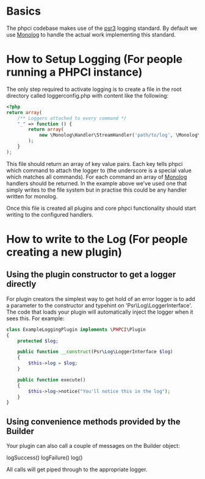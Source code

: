 # Basics
The phpci codebase makes use of the [psr3](https://github.com/php-fig/fig-standards/blob/master/accepted/PSR-3-logger-interface.md) logging standard. By default we use [Monolog](https://github.com/Seldaek/monolog) to handle the actual work implementing this standard.

# How to Setup Logging (For people running a PHPCI instance)
The only step required to activate logging is to create a file in the root directory called loggerconfig.php with content like the following:

```php
<?php
return array(
    /** Loggers attached to every command */
    "_" => function () {
        return array(
            new \Monolog\Handler\StreamHandler('path/to/log', \Monolog\Logger::ERROR),
        );
    }
);
```
This file should return an array of key value pairs. Each key tells phpci which command to attach the logger to (the underscore is a special value which matches all commands). For each command an array of [Monolog](https://github.com/Seldaek/monolog) handlers should be returned. In the example above we've used one that simply writes to the file system but in practise this could be any handler written for monolog.

Once this file is created all plugins and core phpci functionality should start writing to the configured handlers. 

# How to write to the Log (For people creating a new plugin)

## Using the plugin constructor to get a logger directly
For plugin creators the simplest way to get hold of an error logger is to add a parameter to the constructor and typehint on 'Psr\Log\LoggerInterface'. The code that loads your plugin will automatically inject the logger when it sees this. For example:
```php
class ExampleLoggingPlugin implements \PHPCI\Plugin
{
    protected $log;

    public function __construct(Psr\Log\LoggerInterface $log)
    {
        $this->log = $log;
    }

    public function execute()
    {
        $this->log->notice("You'll notice this in the log");
    }
}
```

## Using convenience methods provided by the Builder
Your plugin can also call a couple of messages on the Builder object:

logSuccess()
logFailure()
log()

All calls will get piped through to the appropriate logger.

